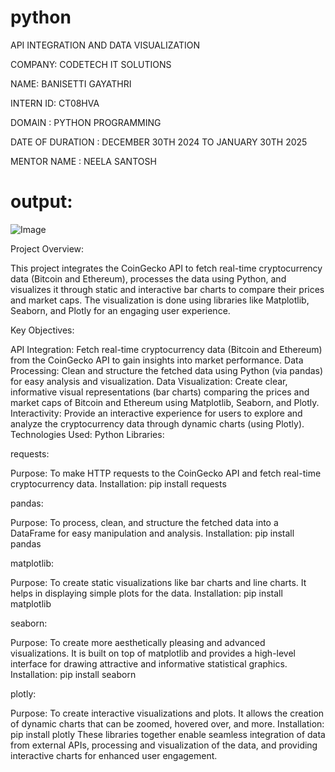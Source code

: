 # python
API INTEGRATION AND DATA VISUALIZATION

COMPANY: CODETECH IT SOLUTIONS

NAME: BANISETTI GAYATHRI

INTERN ID: CT08HVA

DOMAIN : PYTHON PROGRAMMING

DATE OF DURATION : DECEMBER 30TH 2024 TO JANUARY 30TH 2025

MENTOR NAME : NEELA SANTOSH

# output:
![Image](https://github.com/user-attachments/assets/7dea54a7-5e19-4a01-aebc-53ec53b37a43)

Project Overview:

This project integrates the CoinGecko API to fetch real-time cryptocurrency data (Bitcoin and Ethereum), processes the data using Python, and visualizes it through static and interactive bar charts to compare their prices and market caps. The visualization is done using libraries like Matplotlib, Seaborn, and Plotly for an engaging user experience.

Key Objectives:

API Integration: Fetch real-time cryptocurrency data (Bitcoin and Ethereum) from the CoinGecko API to gain insights into market performance.
Data Processing: Clean and structure the fetched data using Python (via pandas) for easy analysis and visualization.
Data Visualization: Create clear, informative visual representations (bar charts) comparing the prices and market caps of Bitcoin and Ethereum using Matplotlib, Seaborn, and Plotly.
Interactivity: Provide an interactive experience for users to explore and analyze the cryptocurrency data through dynamic charts (using Plotly). Technologies Used:
Python Libraries:

requests:

Purpose: To make HTTP requests to the CoinGecko API and fetch real-time cryptocurrency data.
Installation: pip install requests

pandas:

Purpose: To process, clean, and structure the fetched data into a DataFrame for easy manipulation and analysis.
Installation: pip install pandas

matplotlib:

Purpose: To create static visualizations like bar charts and line charts. It helps in displaying simple plots for the data.
Installation: pip install matplotlib

seaborn:

Purpose: To create more aesthetically pleasing and advanced visualizations. It is built on top of matplotlib and provides a high-level interface for drawing attractive and informative statistical graphics.
Installation: pip install seaborn

plotly:

Purpose: To create interactive visualizations and plots. It allows the creation of dynamic charts that can be zoomed, hovered over, and more.
Installation: pip install plotly
These libraries together enable seamless integration of data from external APIs, processing and visualization of the data, and providing interactive charts for enhanced user engagement.
